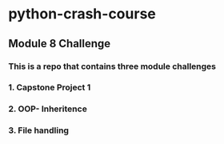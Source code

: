 # python-crash-course 

## Module 8 Challenge
### This is a repo that contains three module challenges

### 1. Capstone Project 1 
### 2. OOP- Inheritence
### 3. File handling
